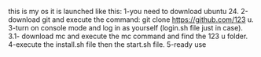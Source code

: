 this is my os
it is launched like this:
1-you need to download ubuntu 24. 2-download git and execute the command:
git clone https://github.com/123 u. 3-turn on console mode and log in as yourself (login.sh file just in case). 3.1- download mc and execute the mc command and find the 123 u folder. 4-execute the install.sh file then the start.sh file. 5-ready
use

